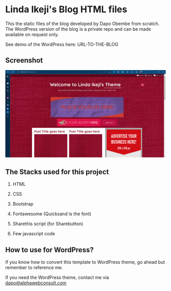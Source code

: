 ﻿# Linda Ikeji's Blog HTML files

This the static files of the blog developed by Dapo Obembe from scratch. The WordPress version of the blog is a private repo and can be made available on request only.

See demo of the WordPress here: URL-TO-THE-BLOG

## Screenshot

 <img src="Images/LindaIkeji.webp"/>

## The Stacks used for this project

1.  HTML

2.  CSS

3.  Bootstrap

4.  Fontawesome (Quicksand is the font)

5.  Sharethis script (for Sharebutton)

6.  Few javascript code

## How to use for WordPress?

If you know how to convert this template to WordPress theme, go ahead but remember to reference me.

If you need the WordPress theme, contact me via dapo@alphawebconsult.com
